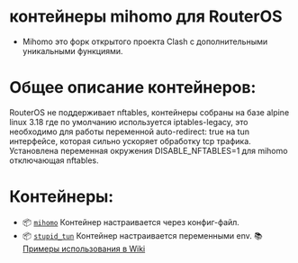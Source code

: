 # контейнеры mihomo для RouterOS
- Mihomo это форк открытого проекта Clash с дополнительными уникальными функциями.
# Общее описание контейнеров:
RouterOS не поддерживает nftables, контейнеры собраны на базе alpine linux 3.18 где по умолчанию используется iptables-legacy, это необходимо для работы переменной auto-redirect: true на tun интерфейсе, которая сильно ускоряет обработку tcp трафика. Установлена переменная окружения DISABLE_NFTABLES=1 для mihomo отключающая nftables.
# Контейнеры:
- 📦 [`mihomo`](https://github.com/vanes32/mihomo/pkgs/container/mihomo%2Fmihomo) Контейнер настраивается через конфиг-файл.
- 📦 [`stupid_tun`](https://github.com/vanes32/mihomo/pkgs/container/mihomo%2Fstupid_tun) Контейнер настраивается переменными env.
📚 [Примеры использования в Wiki](https://github.com/vanes32/mihomo/wiki)